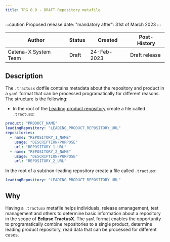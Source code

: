 ```yaml
---
title: TRG 0.0 - DRAFT Repository metafile
---
```


:::caution
Proposed release date: "mandatory after": 31st of March 2023
:::

| Author               | Status | Created     | Post-History  |
|----------------------|--------|-------------|---------------|
| Catena-X System Team | Draft  | 24-Feb-2023 | Draft release |

## Description

The `.tractusx` dotfile contains metadata about the repository and product in a `yaml` format that can be processed programatically for different reasons. The structure is the following:

- In the root of the [Leading product repository](../trg-2/trg-2-4.md) create a file called `.tractusx`:

```yaml
product: "PRODUCT_NAME"
leadingRepository: "LEADING_PRODUCT_REPOSITORY_URL"
repositories:
  - name: "REPOSITORY_1_NAME"
    usage: "DESCRIPTION/PURPOSE"
    url: "REPOSITORY_1_URL"
  - name: "REPOSITORY_2_NAME"
    usage: "DESCRIPTION/PURPOSE"
    url: "REPOSITORY_2_URL"
```

In the root of a sub/non-leading repository create a file called `.tractusx`:

```yaml
leadingRepository: "LEADING_PRODUCT_REPOSITORY_URL"
```

## Why

Having a `.tractusx` metafile helps individuals, release amanagement, test management and others to determine basic information about a repository in the scope of __Eclipse TractusX__. The `yaml` format enables the opportunity to programatically combine repositories to a single product, determine leading product repository, read data that can be processed for different cases.
